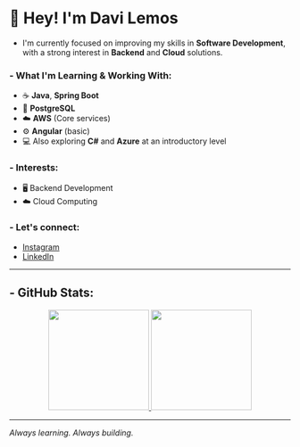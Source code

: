 # 👋 Hey! I'm Davi Lemos

- I'm currently focused on improving my skills in **Software Development**, with a strong interest in **Backend** and **Cloud** solutions.

### - What I'm Learning & Working With:
- ☕ **Java**, **Spring Boot**
- 🐘 **PostgreSQL**
- ☁️ **AWS** (Core services)
- ⚙️ **Angular** (basic)
- 💻 Also exploring **C#** and **Azure** at an introductory level

### - Interests:
- 🖥️ Backend Development
- ☁️ Cloud Computing

### - Let's connect:
- [Instagram](https://instagram.com/davilslv) 
- [LinkedIn](https://linkedin.com/in/davilslv)

---

## - GitHub Stats:

<div align="center">
  <a href="https://github.com/davilslv">
    <img height="180em" src="https://github-readme-stats.vercel.app/api?username=davilslv&show_icons=true&theme=transparent&hide_border=true&hide_rank=false&count_private=true" />
    <img height="180em" src="https://github-readme-stats.vercel.app/api/top-langs/?username=davilslv&layout=compact&theme=transparent&hide_border=true&langs_count=8" />
  </a>
</div>

---

*Always learning. Always building.*
